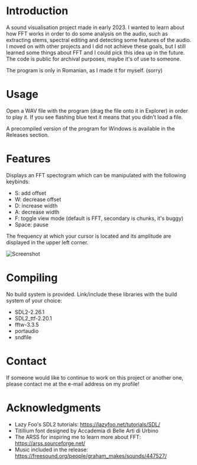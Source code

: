 # Introduction
A sound visualisation project made in early 2023. I wanted to learn about how FFT works in order to do some analysis on the audio, such as extracting stems, spectral editing and detecting some features of the audio. I moved on with other projects and I did not achieve these goals, but I still learned some things about FFT and I could pick this idea up in the future. The code is public for archival purposes, maybe it's of use to someone.

The program is only in Romanian, as I made it for myself. (sorry)

# Usage
Open a WAV file with the program (drag the file onto it in Explorer) in order to play it. If you see flashing blue text it means that you didn't load a file.

A precompiled version of the program for Windows is available in the Releases section.

# Features
Displays an FFT spectogram which can be manipulated with the following keybinds:
* S: add offset
* W: decrease offset
* D: increase width
* A: decrease width
* F: toggle view mode (default is FFT, secondary is chunks, it's buggy)
* Space: pause

The frequency at which your cursor is located and its amplitude are displayed in the upper left corner.

![Screenshot](https://github.com/user-attachments/assets/35c7edf5-13eb-4521-b663-3fdadf1171e6)


# Compiling
No build system is provided. Link/include these libraries with the build system of your choice:
* SDL2-2.26.1
* SDL2_ttf-2.20.1
* fftw-3.3.5
* portaudio
* sndfile

# Contact
If someone would like to continue to work on this project or another one, please contact me at the e-mail address on my profile!

# Acknowledgments
* Lazy Foo's SDL2 tutorials: https://lazyfoo.net/tutorials/SDL/
* Titillium font designed by Accademia di Belle Arti di Urbino
* The ARSS for inspiring me to learn more about FFT: https://arss.sourceforge.net/
* Music included in the release: https://freesound.org/people/graham_makes/sounds/447527/

